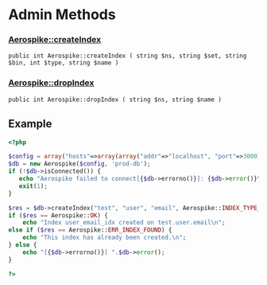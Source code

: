 
# Admin Methods

### [Aerospike::createIndex](aerospike_createindex.md)
```
public int Aerospike::createIndex ( string $ns, string $set, string $bin, int $type, string $name )
```

### [Aerospike::dropIndex](aerospike_dropindex.md)
```
public int Aerospike::dropIndex ( string $ns, string $name )
```

## Example

```php
<?php

$config = array("hosts"=>array(array("addr"=>"localhost", "port"=>3000)));
$db = new Aerospike($config, 'prod-db');
if (!$db->isConnected()) {
   echo "Aerospike failed to connect[{$db->errorno()}]: {$db->error()}\n";
   exit(1);
}

$res = $db->createIndex("test", "user", "email", Aerospike::INDEX_TYPE_STRING, "user_email_idx");
if ($res == Aerospike::OK) {
    echo "Index user_email_idx created on test.user.email\n";
else if ($res == Aerospike::ERR_INDEX_FOUND) {
    echo "This index has already been created.\n";
} else {
    echo "[{$db->errorno()}] ".$db->error();
}

?>
```

